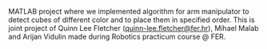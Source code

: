 MATLAB project where we implemented algorithm for arm manipulator to detect cubes of different color and to place them in specified order. 
This is joint project of Quinn Lee Fletcher (quinn-lee.fletcher@fer.hr), Mihael Malab and Arijan Vidulin made during Robotics practicum course @ FER.
